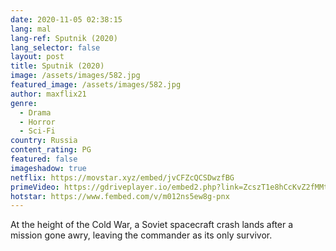 ```yaml
---
date: 2020-11-05 02:38:15
lang: mal
lang-ref: Sputnik (2020)
lang_selector: false
layout: post
title: Sputnik (2020)
image: /assets/images/582.jpg
featured_image: /assets/images/582.jpg
author: maxflix21
genre:
  - Drama
  - Horror
  - Sci-Fi
country: Russia
content_rating: PG
featured: false
imageshadow: true
netflix: https://movstar.xyz/embed/jvCFZcQCSDwzfBG
primeVideo: https://gdriveplayer.io/embed2.php?link=ZcszT1e8hCcKvZ2fMMtgBwrenamxNr80A45d9vgJhOlwKWM80ph3P7OgngE%252BqLkzRk07KqlDXBAuDnMvINtgYxgoUpmwV663E95Sc4VCsyMrNaYYg5cyIz157hhAbAvONMzGBS2V0uSX65%252FDydaCsdSh9xQ%252FFPUO1WQZSaecjQul7xqCyHzoWWp3Yz6qyIKCQ%253D
hotstar: https://www.fembed.com/v/m012ns5ew8g-pnx
---
```

At the height of the Cold War, a Soviet spacecraft crash lands after a mission gone awry, leaving the commander as its only survivor.
